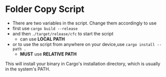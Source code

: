 # Folder Copy Script
- There are two variables in the script. Change them accordingly to use
- first use `cargo build --release`
- and then `./target/release/cfc` to start the script 
    - can use **LOCAL PATH**
- or to use the script from anywhere on your device,use `cargo install --path .`
    - **MUST** use **RELATIVE PATH**

This will install your binary in Cargo's installation directory, which is usually in the system's PATH.

